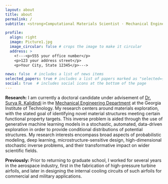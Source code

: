 ```yaml
---
layout: about
title: about
permalink: /
subtitle: <strong>Computational Materials Scientist · Mechanical Engineer</strong>

profile:
  align: right
  image: Picture1.jpg
  image_circular: false # crops the image to make it circular
  address: >
    <!---<p>555 your office number</p>
    <p>123 your address street</p>
    <p>Your City, State 12345</p>--->

news: false  # includes a list of news items
selected_papers: true # includes a list of papers marked as "selected={true}"
social: true  # includes social icons at the bottom of the page
---
```


**Research:** I am currently a doctoral candidate under advisement of [Dr. Surya R. Kalidindi](https://www.me.gatech.edu/faculty/kalidindi) in the [Mechanical Engineering Department]( https://www.me.gatech.edu/) at the Georgia Institute of Technology. My research centers around materials exploration, with the stated goal of identifying novel material structures meeting certain functional property targets. This inverse problem is aided through the use of generative machine learning models in a stochastic, automated, data-driven exploration in order to provide conditional distributions of potential structures. My research interests encompass broad aspects of probabilistic modeling, deep learning, microstructure-sensitive design, high-dimensional stochastic inverse problems, and their transformative impact on wider scientific fields.

**Previously:** Prior to returning to graduate school, I worked for several years in the aerospace industry, first in the fabrication of high-pressure turbine airfoils, and later in designing the internal cooling circuits of such airfoils for commercial and military applications.
